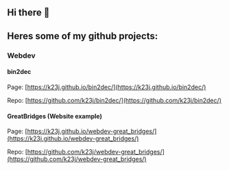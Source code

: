 ## Hi there 👋

## Heres some of my github projects:

### Webdev

#### bin2dec

Page: [https://k23j.github.io/bin2dec/](https://k23j.github.io/bin2dec/)

Repo: [https://github.com/k23j/bin2dec/](https://github.com/k23j/bin2dec/)


#### GreatBridges (Website example)

Page: [https://k23j.github.io/webdev-great_bridges/](https://k23j.github.io/webdev-great_bridges/)

Repo: [https://github.com/k23j/webdev-great_bridges/](https://github.com/k23j/webdev-great_bridges/)

<!--
**k23j/k23j** is a ✨ _special_ ✨ repository because its `README.md` (this file) appears on your GitHub profile.

Here are some ideas to get you started:

- 🔭 I’m currently working on ...
- 🌱 I’m currently learning ...
- 👯 I’m looking to collaborate on ...
- 🤔 I’m looking for help with ...
- 💬 Ask me about ...
- 📫 How to reach me: ...
- 😄 Pronouns: ...
- ⚡ Fun fact: ...
-->
